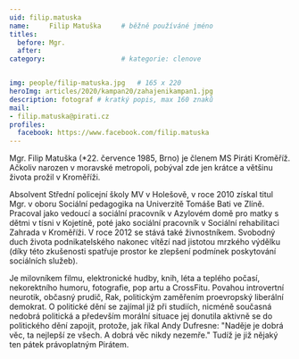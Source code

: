 ```yaml
---
uid: filip.matuska
name:     Filip Matuška  	# běžně používáné jméno
titles:
  before: Mgr.
  after:
category:                   # kategorie: clenove


img: people/filip-matuska.jpg   # 165 x 220
heroImg: articles/2020/kampan20/zahajenikampan1.jpg
description: fotograf # kratký popis, max 160 znaků
mail:
- filip.matuska@pirati.cz
profiles:
  facebook: https://www.facebook.com/filip.matuska
---
```


Mgr. Filip Matuška (*22. července 1985, Brno) je členem MS Piráti Kroměříž. Ačkoliv narozen v moravské metropoli, pobýval zde jen krátce a většinu života prožil v Kroměříži.

Absolvent Střední policejní školy MV v Holešově, v roce 2010 získal titul Mgr. v oboru Sociální pedagogika na Univerzitě Tomáše Bati ve Zlíně.
Pracoval jako vedoucí a sociální pracovník v Azylovém domě pro matky s dětmi v tísni v Kojetíně, poté jako sociální pracovník v Sociální rehabilitaci Zahrada v Kroměříži. V roce 2012 se stává také živnostníkem. Svobodný duch života podnikatelského nakonec vítězí nad jistotou mrzkého výdělku (díky této zkušenosti spatřuje prostor ke zlepšení podmínek poskytování sociálních služeb).

Je milovníkem filmu, elektronické hudby, knih, léta a teplého počasí, nekorektního humoru, fotografie, pop artu a CrossFitu. Povahou introvertní neurotik, občasný prudič, Rak, politickým zaměřením proevropský liberální demokrat. O politické dění se zajímal již při studiích, nicméně současná nedobrá politická a především morální situace jej donutila aktivně se do politického dění zapojit, protože, jak říkal Andy Dufresne: "Naděje je dobrá věc, ta nejlepší ze všech. A dobrá věc nikdy nezemře." Tudíž je již nějaký ten pátek právoplatným Pirátem.
